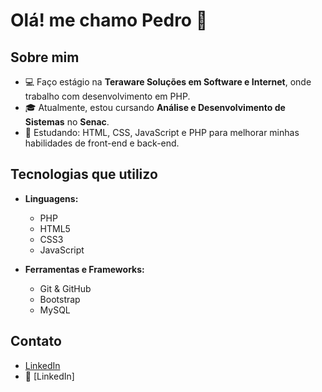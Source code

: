 # Olá! me chamo Pedro 👋

## Sobre mim
- 💻 Faço estágio na **Teraware Soluções em Software e Internet**, onde trabalho com desenvolvimento em PHP.
- 🎓 Atualmente, estou cursando **Análise e Desenvolvimento de Sistemas** no **Senac**.
- 🌱 Estudando: HTML, CSS, JavaScript e PHP para melhorar minhas habilidades de front-end e back-end.

## Tecnologias que utilizo
- **Linguagens:**  
  - PHP
  - HTML5
  - CSS3
  - JavaScript
  
- **Ferramentas e Frameworks:**  
  - Git & GitHub
  - Bootstrap
  - MySQL


## Contato
- [LinkedIn](https://www.linkedin.com/in/pedro-henrique-leite-godinho-57a0721b9)
- 💼 [LinkedIn] 


